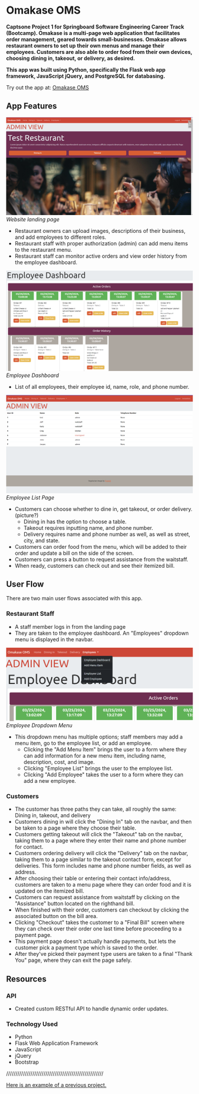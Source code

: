 # Omakase OMS

**Captsone Project 1 for Springboard Software Engineering Career Track (Bootcamp). Omakase is a multi-page web application that facilitates order management, geared towards small-businesses. Omakase allows restaurant owners to set up their own menus and manage their employees. Customers are also able to order food from their own devices, choosing dining in, takeout, or delivery, as desired.**

**This app was built using Python, specifically the Flask web app framework, JavaScript jQuery, and PostgreSQL for databasing.**

Try out the app at: [Omakase OMS](https://github.com/hatchways-community/capstone-project-one-730961227c7e4439bdc8b03ed6c3cd4d.git)

## App Features

![Omakase landing page](/static/images/oms_landing.png)
*Website landing page*

- Restaurant owners can upload images, descriptions of their business, and add employees to different roles. 
- Restaurant staff with proper authorization (admin) can add menu items to the restaurant menu.  
- Restaurant staff can monitor active orders and view order history from the employee dashboard.

![Image of employee dashboard](/static/images/emp_db.png)
*Employee Dashboard*

- List of all employees, their employee id, name, role, and phone number.

![Image of employee list page](/static/images/emp_list.png)
*Employee List Page*

- Customers can choose whether to dine in, get takeout, or order delivery. (picture?)
    - Dining in has the option to choose a table.
    - Takeout requires inputting name, and phone number.
    - Delivery requires name and phone number as well, as well as street, city, and state. 
- Customers can order food from the menu, which will be added to their order and update a bill on the side of the screen. 
- Customers can press a button to request assistance from the waitstaff. 
- When ready, customers can check out and see their itemized bill. 

## User Flow

There are two main user flows associated with this app.

### Restaurant Staff

- A staff member logs in from the landing page
- They are taken to the employee dashboard. An "Employees" dropdown menu is displayed in the navbar.

![Image of employee dropdown](/static/images/emp_dropdown.png)
*Employee Dropdown Menu*

- This dropdown menu has multiple options; staff members may add a menu item, go to the employee list, or add an employee.
    - Clicking the "Add Menu Item" brings the user to a form where they can add information for a new menu item, including name, description, cost, and image.
    - Clicking "Employee List" brings the user to the employee list.
    - Clicking "Add Employee" takes the user to a form where they can add a new employee.

### Customers

- The customer has three paths they can take, all roughly the same: Dining in, takeout, and delivery
- Customers dining in will click the "Dining In" tab on the navbar, and then be taken to a page where they choose their table. 
- Customers getting takeout will click the "Takeout" tab on the navbar, taking them to a page where they enter their name and phone number for contact. 
- Customers ordering delivery will click the "Delivery" tab on the navbar, taking them to a page similar to the takeout contact form, except for deliveries. This form includes name and phone number fields, as well as address.
- After choosing their table or entering their contact info/address, customers are taken to a menu page where they can order food and it is updated on the itemized bill. 
- Customers can request assistance from waitstaff by clicking on the "Assistance" button located on the righthand bill. 
- When finished with their order, customers can checkout by clicking the associated button on the bill area.
- Clicking "Checkout" takes the customer to a "Final Bill" screen where they can check over their order one last time before proceeding to a payment page.
- This payment page doesn't actually handle payments, but lets the customer pick a payment type which is saved to the order.
- After they've picked their payment type users are taken to a final "Thank You" page, where they can exit the page safely.


## Resources
### API
- Created custom RESTful API to handle dynamic order updates.

### Technology Used
- Python
- Flask Web Application Framework
- JavaScript
- jQuery
- Bootstrap

////////////////////////////////////////////////////

[Here is an example of a previous project.](https://github.com/juliahazer/chart-my-team)
